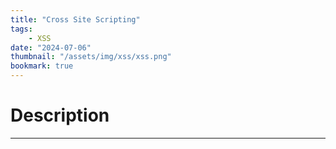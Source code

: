 ```yaml
---
title: "Cross Site Scripting"
tags:
    - XSS
date: "2024-07-06"
thumbnail: "/assets/img/xss/xss.png"
bookmark: true
---
```


# Description
---